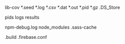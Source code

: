lib-cov
*.seed
*.log
*.csv
*.dat
*.out
*.pid
*.gz
.DS_Store

pids
logs
results

npm-debug.log
node_modules
.sass-cache

.build
.firebase.conf
